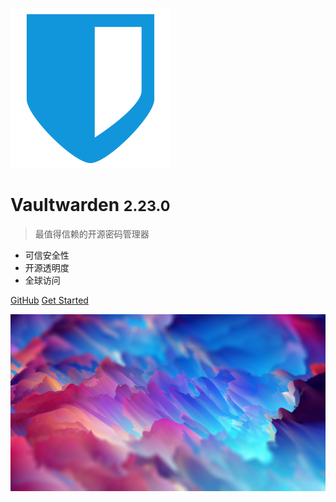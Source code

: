 ![logo](_media/bitwarden-index.svg)

# Vaultwarden <small>2.23.0</small>

> 最值得信赖的开源密码管理器

- 可信安全性
- 开源透明度
- 全球访问

[GitHub](https://github.com/dani-garcia/vaultwarden)
[Get Started](#vaultwarden-wiki-中文版)

<!-- 背景图片 -->
![bg](_media/bg.png)
